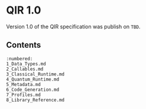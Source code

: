 # QIR 1.0

Version 1.0 of the QIR specification was publish on `TBD`.

## Contents

```{toctree}
:numbered:
1_Data_Types.md
2_Callables.md
3_Classical_Runtime.md
4_Quantum_Runtime.md
5_Metadata.md
6_Code_Generation.md
7_Profiles.md
8_Library_Reference.md
```
